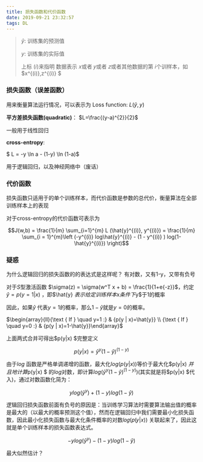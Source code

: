 ```yaml
---
title: 损失函数和代价函数
date: 2019-09-21 23:32:57
tags: DL
---
```


> $\hat{y}$: 训练集的预测值 
>
> $y$: 训练集的实际值 
>
> 上标 (𝑖)来指明 数据表示 𝑥或者 𝑦或者 𝑧或者其他数据的第 𝑖个训样本，如$x^{(i)},z^{(i)} $

### 损失函数（误差函数）

用来衡量算法运行情况，可以表示为$\text { Loss function: } L(\hat{y}, y)$

**平方差损失函数(quadratic)**：
$L=\frac{(y-a)^{2}}{2}$

一般用于线性回归



**cross-entropy**:  

$ L = -y \ln a - (1-y) \ln (1-a)$

用于逻辑回归，以及神经网络中（废话）



### 代价函数

损失函数只适用于的单个训练样本，而代价函数是参数的总代价，衡量算法在全部训练样本上的表现

对于cross-entropy的代价函数可表示为

$$J(w,b) = \frac{1}{m} \sum_{i=1}^{m}  L (\hat{y}^{(i)},  y^{(i)}) = \frac{1}{m} \sum_{i = 1}^{m}\left (-y^{(i)} log\hat{y}^{(i)} - (1 - y^{(i)} ) log(1- \hat{y}^{(i)}) \right)$$



### 疑惑

为什么逻辑回归的损失函数的的表达式是这样呢？ 有对数，又有1-y，又带有负号

对于$S$型激活函数 $\sigma(z) = \sigma(w^T x + b) = \frac{1}{1+e{-z}}$，约定$\hat{y} = p(y = 1 |x)$ ，即$\hat{y} $ 表示给定训练样本$x$条件下$y$于1的概率 

因此，如果$\hat{y}$ 代表$y = 1$的概率，那么$1 - \hat{y}$就是$y = 0$的概率。

$\begin{array}{ll}{\text { If } \quad y=1 :} & {p(y | x)=\hat{y}} \\ {\text { If } \quad y=0 :} & {p(y | x)=1-\hat{y}}\end{array}$

上面两式合并可得出$p(y|x) $完整定义

$$p(y|x) = \hat{y}^y (1 - \hat{y})^{(1-y)}$$

由于$log$ 函数是严格单调递增的函数，最大化$log(p(y|x))$等价于最大化$p(y|x) $并且地计算$p(y|x) $ 的$log$对数，即计算$log( \hat{y}^y (1 - \hat{y})^{(1-y)})$(其实就是将$p(y|x) $代入)，通过对数函数化简为：

$$ylog(\hat{y}^y)  +(1-y) log(1 - \hat{y})$$



逻辑回归损失函数前面有负号的原因是：当训练学习算法时需要算法输出值的概率是最大的（以最大的概率预测这个值），然而在逻辑回归中我们需要最小化损失函数，因此最小化损失函数与最大化条件概率的对数𝑙𝑜𝑔(𝑝(𝑦|𝑥)) 关联起来了，因此这就是单个训练样本的损失函数表达式。

$$-ylog(\hat{y}^y)  -(1-y) log(1 - \hat{y})$$



最大似然估计？